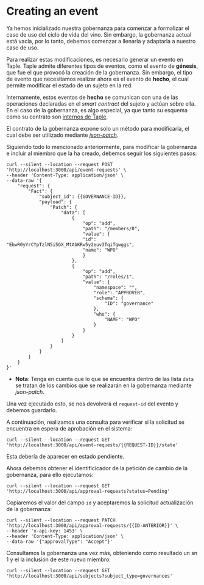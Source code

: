 # Creating an event

Ya hemos inicializado nuestra gobernanza para comenzar a formalizar el caso de uso del ciclo de vida del vino. Sin embargo, la gobernanza actual está vacía, por lo tanto, debemos comenzar a llenarla y adaptarla a nuestro caso de uso.

Para realizar estas modificaciones, es necesario generar un evento en Taple. Taple admite diferentes tipos de eventos, como el evento de **génesis**, que fue el que provocó la creación de la gobernanza. Sin embargo, el tipo de evento que necesitamos realizar ahora es el evento de **hecho**, el cual permite modificar el estado de un sujeto en la red.

Internamente, estos eventos de **hecho** se comunican con una de las operaciones declaradas en el *smart contract* del sujeto y actúan sobre ella. En el caso de la gobernanza, es algo especial, ya que tanto su esquema como su contrato son [internos de Taple](referencia-a-la-documentación).

El contrato de la gobernanza expone solo un método para modificarla, el cual debe ser utilizado mediante [*json-patch*](referencia-a-la-documentación).

Siguiendo todo lo mencionado anteriormente, para modificar la gobernanza e incluir al miembro que la ha creado, debemos seguir los siguientes pasos:

```
curl --silent --location --request POST 'http://localhost:3000/api/event-requests' \
--header 'Content-Type: application/json' \
--data-raw '{
    "request": {
        "Fact": {
            "subject_id": {{GOVERNANCE-ID}},
            "payload": {
                "Patch": {
                    "data": [
                        {
                            "op": "add",
                            "path": "/members/0",
                            "value": {
                            "id": "EbwR0yYrCYpTzlN5i5GX_MtAbKRw5y2euv3TqiTgwggs",
                            "name": "WPO"
                            }
                        },
                        {
                            "op": "add",
                            "path": "/roles/1",
                            "value": {
                                "namespace": "",
                                "role": "APPROVER",
                                "schema": {
                                    "ID": "governance"
                                },
                                "who": {
                                    "NAME": "WPO"
                                }
                            }
                        }
                    ]
                }
            }
        }
    }
}'
```

* **Nota**: Tenga en cuenta que lo que se encuentra dentro de las lista `data` se tratan de los cambios que se realizarán en la gobernanza mediante *json-patch*.

Una vez ejecutado esto, se nos devolverá el `request-id` del evento y debemos guardarlo.

A continuación, realizamos una consulta para verificar si la solicitud se encuentra en espera de aprobación en el sistema:

```
curl --silent --location --request GET 'http://localhost:3000/api/event-requests/{{REQUEST-ID}}/state'
```

Esta debería de aparecer en estado pendiente.

Ahora debemos obtener el identificicador de la petición de cambio de la gobernanza, para ello ejecutamos:

```
curl --silent --location --request GET 'http://localhost:3000/api/approval-requests?status=Pending'
```

Copiaremos el valor del campo `id` y aceptaremos la solicitud actualización de la gobernanza:

```
curl --silent --location --request PATCH 'http://localhost:3000/api/approval-requests/{{ID-ANTERIOR}}' \
--header 'x-api-key: 1453' \
--header 'Content-Type: application/json' \
--data-raw '{"approvalType": "Accept"}'
```

Consultamos la gobernanza una vez más, obteniendo como resultado un sn 1 y el la inclusión de este nuevo miembro:

```
curl --silent --location --request GET 'http://localhost:3000/api/subjects?subject_type=governances'
```